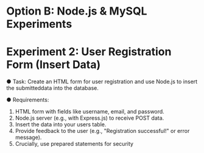 # Option B: Node.js & MySQL Experiments

# Experiment 2: User Registration Form (Insert Data)

● Task: Create an HTML form for user registration and use Node.js to insert the submitteddata into the database.

● Requirements:

1. HTML form with fields like username, email, and password.
2. Node.js server (e.g., with Express.js) to receive POST data.
3. Insert the data into your users table.
4. Provide feedback to the user (e.g., "Registration successful!" or error message).
5. Crucially, use prepared statements for security
